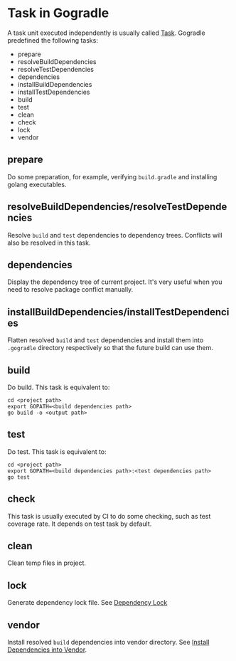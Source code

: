 # Task in Gogradle

A task unit executed independently is usually called [Task](https://docs.gradle.org/current/userguide/more_about_tasks.html). Gogradle predefined the following tasks:

- prepare
- resolveBuildDependencies
- resolveTestDependencies
- dependencies
- installBuildDependencies
- installTestDependencies
- build
- test
- clean
- check
- lock
- vendor

## prepare

Do some preparation, for example, verifying `build.gradle` and installing golang executables.

## resolveBuildDependencies/resolveTestDependencies

Resolve `build` and `test` dependencies to dependency trees. Conflicts will also be resolved in this task.

## dependencies

Display the dependency tree of current project. It's very useful when you need to resolve package conflict manually.

## installBuildDependencies/installTestDependencies

Flatten resolved `build` and `test` dependencies and install them into `.gogradle` directory respectively so that the future build can use them.

## build

Do build. This task is equivalent to:

```
cd <project path>
export GOPATH=<build dependencies path>
go build -o <output path> 
```

## test

Do test. This task is equivalent to:

```
cd <project path>
export GOPATH=<build dependencies path>:<test dependencies path>
go test
```

## check

This task is usually executed by CI to do some checking, such as test coverage rate. It depends on test task by default.

## clean

Clean temp files in project.

## lock

Generate dependency lock file. See [Dependency Lock](./getting-started.md#dependency-lock)

## vendor

Install resolved `build` dependencies into vendor directory. See [Install Dependencies into Vendor](./getting-started.md#install-dependencies-into-vendor). 


